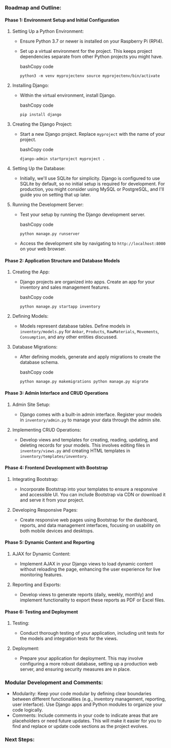 ### Roadmap and Outline:

#### Phase 1: Environment Setup and Initial Configuration

1.  Setting Up a Python Environment:

    -   Ensure Python 3.7 or newer is installed on your Raspberry Pi (RPI4).
    -   Set up a virtual environment for the project. This keeps project dependencies separate from other Python projects you might have.

        bashCopy code

        `python3 -m venv myprojectenv
        source myprojectenv/bin/activate`

2.  Installing Django:

    -   Within the virtual environment, install Django.

        bashCopy code

        `pip install django`

3.  Creating the Django Project:

    -   Start a new Django project. Replace `myproject` with the name of your project.

        bashCopy code

        `django-admin startproject myproject .`

4.  Setting Up the Database:

    -   Initially, we'll use SQLite for simplicity. Django is configured to use SQLite by default, so no initial setup is required for development. For production, you might consider using MySQL or PostgreSQL, and I'll guide you on setting that up later.
5.  Running the Development Server:

    -   Test your setup by running the Django development server.

        bashCopy code

        `python manage.py runserver`

    -   Access the development site by navigating to `http://localhost:8000` on your web browser.

#### Phase 2: Application Structure and Database Models

1.  Creating the App:

    -   Django projects are organized into apps. Create an app for your inventory and sales management features.

        bashCopy code

        `python manage.py startapp inventory`

2.  Defining Models:

    -   Models represent database tables. Define models in `inventory/models.py` for `Anbar`, `Products`, `RawMaterials`, `Movements`, `Consumption`, and any other entities discussed.
3.  Database Migrations:

    -   After defining models, generate and apply migrations to create the database schema.

        bashCopy code

        `python manage.py makemigrations
        python manage.py migrate`

#### Phase 3: Admin Interface and CRUD Operations

1.  Admin Site Setup:

    -   Django comes with a built-in admin interface. Register your models in `inventory/admin.py` to manage your data through the admin site.
2.  Implementing CRUD Operations:

    -   Develop views and templates for creating, reading, updating, and deleting records for your models. This involves editing files in `inventory/views.py` and creating HTML templates in `inventory/templates/inventory`.

#### Phase 4: Frontend Development with Bootstrap

1.  Integrating Bootstrap:

    -   Incorporate Bootstrap into your templates to ensure a responsive and accessible UI. You can include Bootstrap via CDN or download it and serve it from your project.
2.  Developing Responsive Pages:

    -   Create responsive web pages using Bootstrap for the dashboard, reports, and data management interfaces, focusing on usability on both mobile devices and desktops.

#### Phase 5: Dynamic Content and Reporting

1.  AJAX for Dynamic Content:

    -   Implement AJAX in your Django views to load dynamic content without reloading the page, enhancing the user experience for live monitoring features.
2.  Reporting and Exports:

    -   Develop views to generate reports (daily, weekly, monthly) and implement functionality to export these reports as PDF or Excel files.

#### Phase 6: Testing and Deployment

1.  Testing:

    -   Conduct thorough testing of your application, including unit tests for the models and integration tests for the views.
2.  Deployment:

    -   Prepare your application for deployment. This may involve configuring a more robust database, setting up a production web server, and ensuring security measures are in place.

### Modular Development and Comments:

-   Modularity: Keep your code modular by defining clear boundaries between different functionalities (e.g., inventory management, reporting, user interface). Use Django apps and Python modules to organize your code logically.
-   Comments: Include comments in your code to indicate areas that are placeholders or need future updates. This will make it easier for you to find and replace or update code sections as the project evolves.

### Next Steps: